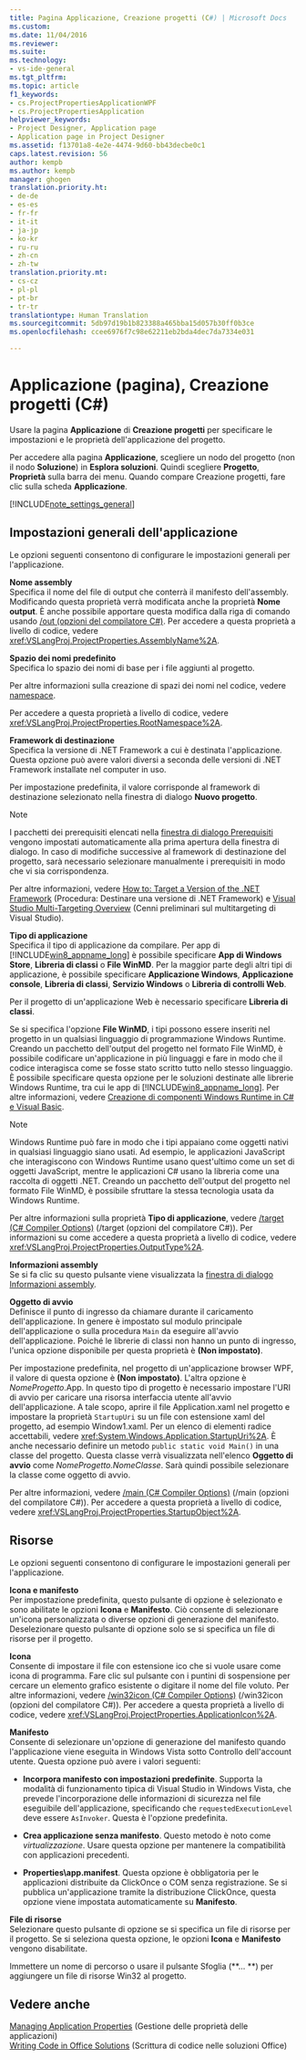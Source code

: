 ```yaml
---
title: Pagina Applicazione, Creazione progetti (C#) | Microsoft Docs
ms.custom: 
ms.date: 11/04/2016
ms.reviewer: 
ms.suite: 
ms.technology:
- vs-ide-general
ms.tgt_pltfrm: 
ms.topic: article
f1_keywords:
- cs.ProjectPropertiesApplicationWPF
- cs.ProjectPropertiesApplication
helpviewer_keywords:
- Project Designer, Application page
- Application page in Project Designer
ms.assetid: f13701a8-4e2e-4474-9d60-bb43decbe0c1
caps.latest.revision: 56
author: kempb
ms.author: kempb
manager: ghogen
translation.priority.ht:
- de-de
- es-es
- fr-fr
- it-it
- ja-jp
- ko-kr
- ru-ru
- zh-cn
- zh-tw
translation.priority.mt:
- cs-cz
- pl-pl
- pt-br
- tr-tr
translationtype: Human Translation
ms.sourcegitcommit: 5db97d19b1b823388a465bba15d057b30ff0b3ce
ms.openlocfilehash: ccee6976f7c98e62211eb2bda4dec7da7334e031

---
```

# <a name="application-page-project-designer-c"></a>Applicazione (pagina), Creazione progetti (C#)
Usare la pagina **Applicazione** di **Creazione progetti** per specificare le impostazioni e le proprietà dell'applicazione del progetto.  
  
 Per accedere alla pagina **Applicazione**, scegliere un nodo del progetto (non il nodo **Soluzione**) in **Esplora soluzioni**. Quindi scegliere **Progetto**, **Proprietà** sulla barra dei menu. Quando compare Creazione progetti, fare clic sulla scheda **Applicazione**.  
  
 [!INCLUDE[note_settings_general](../../data-tools/includes/note_settings_general_md.md)]  
  
## <a name="general-application-settings"></a>Impostazioni generali dell'applicazione  
 Le opzioni seguenti consentono di configurare le impostazioni generali per l'applicazione.  
  
 **Nome assembly**  
 Specifica il nome del file di output che conterrà il manifesto dell'assembly. Modificando questa proprietà verrà modificata anche la proprietà **Nome output**. È anche possibile apportare questa modifica dalla riga di comando usando [/out (opzioni del compilatore C#)](/dotnet/csharp/language-reference/compiler-options/out-compiler-option). Per accedere a questa proprietà a livello di codice, vedere <xref:VSLangProj.ProjectProperties.AssemblyName%2A>.  
  
 **Spazio dei nomi predefinito**  
 Specifica lo spazio dei nomi di base per i file aggiunti al progetto.  
  
 Per altre informazioni sulla creazione di spazi dei nomi nel codice, vedere [namespace](/dotnet/csharp/language-reference/keywords/namespace).  
  
 Per accedere a questa proprietà a livello di codice, vedere <xref:VSLangProj.ProjectProperties.RootNamespace%2A>.  
  
 **Framework di destinazione**  
 Specifica la versione di .NET Framework a cui è destinata l'applicazione. Questa opzione può avere valori diversi a seconda delle versioni di .NET Framework installate nel computer in uso.  
  
 Per impostazione predefinita, il valore corrisponde al framework di destinazione selezionato nella finestra di dialogo **Nuovo progetto**.  
  
> [!NOTE]
>  I pacchetti dei prerequisiti elencati nella [finestra di dialogo Prerequisiti](../../ide/reference/prerequisites-dialog-box.md) vengono impostati automaticamente alla prima apertura della finestra di dialogo. In caso di modifiche successive al framework di destinazione del progetto, sarà necessario selezionare manualmente i prerequisiti in modo che vi sia corrispondenza.  
  
 Per altre informazioni, vedere [How to: Target a Version of the .NET Framework](../../ide/how-to-target-a-version-of-the-dotnet-framework.md) (Procedura: Destinare una versione di .NET Framework) e [Visual Studio Multi-Targeting Overview](../../ide/visual-studio-multi-targeting-overview.md) (Cenni preliminari sul multitargeting di Visual Studio).  
  
 **Tipo di applicazione**  
 Specifica il tipo di applicazione da compilare. Per app di [!INCLUDE[win8_appname_long](../../debugger/includes/win8_appname_long_md.md)] è possibile specificare **App di Windows Store**, **Libreria di classi** o **File WinMD**. Per la maggior parte degli altri tipi di applicazione, è possibile specificare **Applicazione Windows**, **Applicazione console**, **Libreria di classi**, **Servizio Windows** o **Libreria di controlli Web**.  
  
 Per il progetto di un'applicazione Web è necessario specificare **Libreria di classi**.  
  
 Se si specifica l'opzione **File WinMD**, i tipi possono essere inseriti nel progetto in un qualsiasi linguaggio di programmazione Windows Runtime. Creando un pacchetto dell'output del progetto nel formato File WinMD, è possibile codificare un'applicazione in più linguaggi e fare in modo che il codice interagisca come se fosse stato scritto tutto nello stesso linguaggio. È possibile specificare questa opzione per le soluzioni destinate alle librerie Windows Runtime, tra cui le app di [!INCLUDE[win8_appname_long](../../debugger/includes/win8_appname_long_md.md)]. Per altre informazioni, vedere [Creazione di componenti Windows Runtime in C# e Visual Basic](http://go.microsoft.com/fwlink/?LinkId=231895).  
  
> [!NOTE]
>  Windows Runtime può fare in modo che i tipi appaiano come oggetti nativi in qualsiasi linguaggio siano usati. Ad esempio, le applicazioni JavaScript che interagiscono con Windows Runtime usano quest'ultimo come un set di oggetti JavaScript, mentre le applicazioni C# usano la libreria come una raccolta di oggetti .NET. Creando un pacchetto dell'output del progetto nel formato File WinMD, è possibile sfruttare la stessa tecnologia usata da Windows Runtime.  
  
 Per altre informazioni sulla proprietà **Tipo di applicazione**, vedere [/target (C# Compiler Options)](/dotnet/csharp/language-reference/compiler-options/target-compiler-option) (/target (opzioni del compilatore C#)). Per informazioni su come accedere a questa proprietà a livello di codice, vedere <xref:VSLangProj.ProjectProperties.OutputType%2A>.  
  
 **Informazioni assembly**  
 Se si fa clic su questo pulsante viene visualizzata la [finestra di dialogo Informazioni assembly](../../ide/reference/assembly-information-dialog-box.md).  
  
 **Oggetto di avvio**  
 Definisce il punto di ingresso da chiamare durante il caricamento dell'applicazione. In genere è impostato sul modulo principale dell'applicazione o sulla procedura `Main` da eseguire all'avvio dell'applicazione. Poiché le librerie di classi non hanno un punto di ingresso, l'unica opzione disponibile per questa proprietà è **(Non impostato)**.  
  
 Per impostazione predefinita, nel progetto di un'applicazione browser WPF, il valore di questa opzione è **(Non impostato)**. L'altra opzione è *NomeProgetto*.App. In questo tipo di progetto è necessario impostare l'URI di avvio per caricare una risorsa interfaccia utente all'avvio dell'applicazione. A tale scopo, aprire il file Application.xaml nel progetto e impostare la proprietà `StartupUri` su un file con estensione xaml del progetto, ad esempio Window1.xaml. Per un elenco di elementi radice accettabili, vedere <xref:System.Windows.Application.StartupUri%2A>. È anche necessario definire un metodo `public static void Main()` in una classe del progetto. Questa classe verrà visualizzata nell'elenco **Oggetto di avvio** come *NomeProgetto.NomeClasse*. Sarà quindi possibile selezionare la classe come oggetto di avvio.  
  
 Per altre informazioni, vedere [/main (C# Compiler Options)](/dotnet/csharp/language-reference/compiler-options/main-compiler-option) (/main (opzioni del compilatore C#)). Per accedere a questa proprietà a livello di codice, vedere <xref:VSLangProj.ProjectProperties.StartupObject%2A>.  
  
## <a name="resources"></a>Risorse  
 Le opzioni seguenti consentono di configurare le impostazioni generali per l'applicazione.  
  
 **Icona e manifesto**  
 Per impostazione predefinita, questo pulsante di opzione è selezionato e sono abilitate le opzioni **Icona** e **Manifesto**. Ciò consente di selezionare un'icona personalizzata o diverse opzioni di generazione del manifesto. Deselezionare questo pulsante di opzione solo se si specifica un file di risorse per il progetto.  
  
 **Icona**  
 Consente di impostare il file con estensione ico che si vuole usare come icona di programma. Fare clic sul pulsante con i puntini di sospensione per cercare un elemento grafico esistente o digitare il nome del file voluto. Per altre informazioni, vedere [/win32icon (C# Compiler Options)](/dotnet/csharp/language-reference/compiler-options/win32icon-compiler-option) (/win32icon (opzioni del compilatore C#)). Per accedere a questa proprietà a livello di codice, vedere <xref:VSLangProj.ProjectProperties.ApplicationIcon%2A>.  
  
 **Manifesto**  
 Consente di selezionare un'opzione di generazione del manifesto quando l'applicazione viene eseguita in Windows Vista sotto Controllo dell'account utente. Questa opzione può avere i valori seguenti:  
  
-   **Incorpora manifesto con impostazioni predefinite**. Supporta la modalità di funzionamento tipica di Visual Studio in Windows Vista, che prevede l'incorporazione delle informazioni di sicurezza nel file eseguibile dell'applicazione, specificando che `requestedExecutionLevel` deve essere `AsInvoker`. Questa è l'opzione predefinita.  
  
-   **Crea applicazione senza manifesto**. Questo metodo è noto come *virtualizzazione*. Usare questa opzione per mantenere la compatibilità con applicazioni precedenti.  
  
-   **Properties\app.manifest**. Questa opzione è obbligatoria per le applicazioni distribuite da ClickOnce o COM senza registrazione. Se si pubblica un'applicazione tramite la distribuzione ClickOnce, questa opzione viene impostata automaticamente su **Manifesto**.  
  
 **File di risorse**  
 Selezionare questo pulsante di opzione se si specifica un file di risorse per il progetto. Se si seleziona questa opzione, le opzioni **Icona** e **Manifesto** vengono disabilitate.  
  
 Immettere un nome di percorso o usare il pulsante Sfoglia (**... **) per aggiungere un file di risorse Win32 al progetto.  
  
## <a name="see-also"></a>Vedere anche  
[Managing Application Properties](../../ide/application-properties.md) (Gestione delle proprietà delle applicazioni)  
 [Writing Code in Office Solutions](/office-dev/office-dev/writing-code-in-office-solutions) (Scrittura di codice nelle soluzioni Office)


<!--HONumber=Feb17_HO4-->



